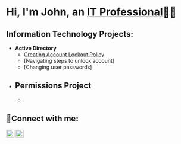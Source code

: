 <h1>Hi, I'm John, an <a href="https://www.linkedin.com/in/john-cicero-a481671b7/">IT Professional</a>👨‍💻</h1>

<h2> Information Technology Projects:</h2>

- <b>Active Directory </b>   
  - [Creating Account Lockout Policy](https://github.com/JohnCicero13/AD-LockOutPolicy)
  - [Navigating steps to unlock account]
  - [Changing user passwords]
- <b>Permissions Project</b>
  - 
  - 

<h2>🤳Connect with me:</h2>

[<img align="left" alt="Josh | LinkedIn" width="22px" src="https://cdn.jsdelivr.net/npm/simple-icons@v3/icons/linkedin.svg" />][linkedin]
[<img align="left" alt="Josh | Instagram" width="22px" src="https://cdn.jsdelivr.net/npm/simple-icons@v3/icons/instagram.svg" />][instagram]

[instagram]: https://www.instagram.com/J.Cicer00
[linkedin]: https://www.linkedin.com/in/john-cicero-a481671b7/
